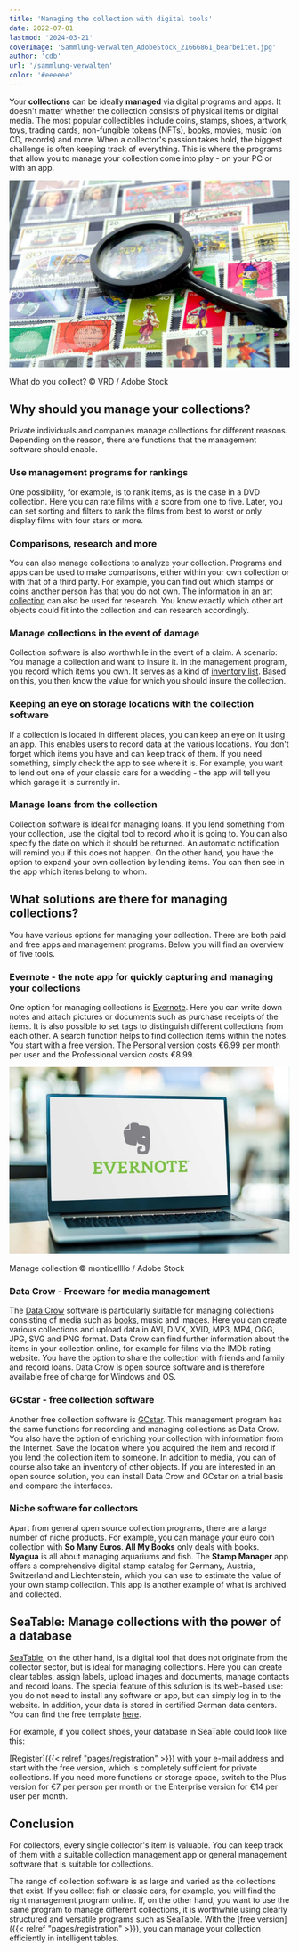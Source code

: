 ```yaml
---
title: 'Managing the collection with digital tools'
date: 2022-07-01
lastmod: '2024-03-21'
coverImage: 'Sammlung-verwalten_AdobeStock_21666861_bearbeitet.jpg'
author: 'cdb'
url: '/sammlung-verwalten'
color: '#eeeeee'
---
```


Your **collections** can be ideally **managed** via digital programs and apps. It doesn't matter whether the collection consists of physical items or digital media. The most popular collectibles include coins, stamps, shoes, artwork, toys, trading cards, non-fungible tokens (NFTs), [books](https://seatable.io/en/buecher-katalogisieren/), movies, music (on CD, records) and more. When a collector's passion takes hold, the biggest challenge is often keeping track of everything. This is where the programs that allow you to manage your collection come into play - on your PC or with an app.

![Manage collection of all stamps via a digital tool.](images/Sammlung-verwalten_AdobeStock_21666861_bearbeitet.jpg)

What do you collect? © VRD / Adobe Stock

## Why should you manage your collections?

Private individuals and companies manage collections for different reasons. Depending on the reason, there are functions that the management software should enable.

### Use management programs for rankings

One possibility, for example, is to rank items, as is the case in a DVD collection. Here you can rate films with a score from one to five. Later, you can set sorting and filters to rank the films from best to worst or only display films with four stars or more.

### Comparisons, research and more

You can also manage collections to analyze your collection. Programs and apps can be used to make comparisons, either within your own collection or with that of a third party. For example, you can find out which stamps or coins another person has that you do not own. The information in an [art collection](https://seatable.io/en/ausstellungs-und-kunstmanagement-museum-galerie/) can also be used for research. You know exactly which other art objects could fit into the collection and can research accordingly.

### Manage collections in the event of damage

Collection software is also worthwhile in the event of a claim. A scenario: You manage a collection and want to insure it. In the management program, you record which items you own. It serves as a kind of [inventory list](https://seatable.io/en/inventarliste-vorlagen/). Based on this, you then know the value for which you should insure the collection.

### Keeping an eye on storage locations with the collection software

If a collection is located in different places, you can keep an eye on it using an app. This enables users to record data at the various locations. You don't forget which items you have and can keep track of them. If you need something, simply check the app to see where it is. For example, you want to lend out one of your classic cars for a wedding - the app will tell you which garage it is currently in.

### Manage loans from the collection

Collection software is ideal for managing loans. If you lend something from your collection, use the digital tool to record who it is going to. You can also specify the date on which it should be returned. An automatic notification will remind you if this does not happen. On the other hand, you have the option to expand your own collection by lending items. You can then see in the app which items belong to whom.

## What solutions are there for managing collections?

You have various options for managing your collection. There are both paid and free apps and management programs. Below you will find an overview of five tools.

### Evernote - the note app for quickly capturing and managing your collections

One option for managing collections is [Evernote](https://evernote.com/intl/de). Here you can write down notes and attach pictures or documents such as purchase receipts of the items. It is also possible to set tags to distinguish different collections from each other. A search function helps to find collection items within the notes. You start with a free version. The Personal version costs €6.99 per month per user and the Professional version costs €8.99.

![Someone looks at the Evernote tool to manage their collection.](images/Sammlung-verwalten_AdobeStock_391017788_bearbeitet-711x474.jpg)

Manage collection © monticellllo / Adobe Stock

### Data Crow - Freeware for media management

The [Data Crow](https://www.datacrow.net/) software is particularly suitable for managing collections consisting of media such as [books](https://seatable.io/en/buecher-katalogisieren/), music and images. Here you can create various collections and upload data in AVI, DIVX, XVID, MP3, MP4, OGG, JPG, SVG and PNG format. Data Crow can find further information about the items in your collection online, for example for films via the IMDb rating website. You have the option to share the collection with friends and family and record loans. Data Crow is open source software and is therefore available free of charge for Windows and OS.

### GCstar - free collection software

Another free collection software is [GCstar](http://www.gcstar.org/). This management program has the same functions for recording and managing collections as Data Crow. You also have the option of enriching your collection with information from the Internet. Save the location where you acquired the item and record if you lend the collection item to someone. In addition to media, you can of course also take an inventory of other objects. If you are interested in an open source solution, you can install Data Crow and GCstar on a trial basis and compare the interfaces.

### Niche software for collectors

Apart from general open source collection programs, there are a large number of niche products. For example, you can manage your euro coin collection with **So Many Euros**. **All My Books** only deals with books. **Nyagua** is all about managing aquariums and fish. The **Stamp Manager** app offers a comprehensive digital stamp catalog for Germany, Austria, Switzerland and Liechtenstein, which you can use to estimate the value of your own stamp collection. This app is another example of what is archived and collected.

## SeaTable: Manage collections with the power of a database

[SeaTable](https://de.wikipedia.org/wiki/SeaTable), on the other hand, is a digital tool that does not originate from the collector sector, but is ideal for managing collections. Here you can create clear tables, assign labels, upload images and documents, manage contacts and record loans. The special feature of this solution is its web-based use: you do not need to install any software or app, but can simply log in to the website. In addition, your data is stored in certified German data centers. You can find the free template [here](https://seatable.io/en/vorlage/ebrr3endt7q2zfahahzihq/).

For example, if you collect shoes, your database in SeaTable could look like this:

[Register]({{< relref "pages/registration" >}}) with your e-mail address and start with the free version, which is completely sufficient for private collections. If you need more functions or storage space, switch to the Plus version for €7 per person per month or the Enterprise version for €14 per user per month.

## Conclusion

For collectors, every single collector's item is valuable. You can keep track of them with a suitable collection management app or general management software that is suitable for collections.

The range of collection software is as large and varied as the collections that exist. If you collect fish or classic cars, for example, you will find the right management program online. If, on the other hand, you want to use the same program to manage different collections, it is worthwhile using clearly structured and versatile programs such as SeaTable. With the [free version]({{< relref "pages/registration" >}}), you can manage your collection efficiently in intelligent tables.
